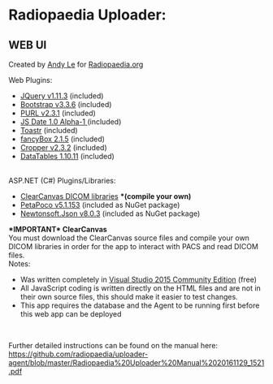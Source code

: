 <h1>Radiopaedia Uploader: </h1><h2>WEB UI</h2>


<p>
Created by <a href="mailto:andyle2k@gmail.com">Andy Le</a> for <a href="https://www.radiopaedia.org">Radiopaedia.org</a>
</p>
Web Plugins:
<ul>        
    <li><a href="http://jquery.org">JQuery v1.11.3</a> (included)</li>
    <li><a href="http://getbootstrap.com">Bootstrap v3.3.6</a> (included)</li>
    <li><a href="https://github.com/allmarkedup/jQuery-URL-Parser">PURL v2.3.1</a> (included)</li>
    <li><a href="http://www.coolite.com/">JS Date 1.0 Alpha-1 </a> (included)</li>
    <li><a href="https://github.com/CodeSeven/toastr">Toastr</a> (included)</li>
    <li><a href="http://fancyapps.com/fancybox/">fancyBox 2.1.5</a> (included)</li>
    <li><a href="https://github.com/fengyuanchen/cropper">Cropper v2.3.2</a> (included)</li>
    <li><a href="http://datatables.net/">DataTables 1.10.11</a> (included)</li>
</ul>
<br />
ASP.NET (C#) Plugins/Libraries:
<ul>
    <li><a href="https://github.com/ClearCanvas">ClearCanvas DICOM libraries</a> <b>*(compile your own)</b></li>
    <li><a href="http://www.toptensoftware.com/petapoco/">PetaPoco v5.1.153</a> (included as NuGet package)</li>
    <li><a href="http://www.newtonsoft.com/json">Newtonsoft.Json v8.0.3</a> (included as NuGet package)</li>
</ul>
<b>*IMPORTANT* ClearCanvas</b>
<br />
You must download the ClearCanvas source files and compile your own DICOM libraries in order for the app to interact with PACS and read DICOM files.
<br />    
Notes:    
<ul>
    <li>
        Was written completely in <a href="https://www.visualstudio.com/vs/community/">Visual Studio 2015 Community Edition</a> (free)
    </li>
    <li>
        All JavaScript coding is written directly on the HTML files and are not in their own source files, this should make it easier to test changes.
    </li>
    <li>
        This app requires the database and the Agent to be running first before this web app can be deployed
    </li>
</ul>   

<br>
<p>
Further detailed instructions can be found on the manual here:<br>
<a href="https://github.com/radiopaedia/uploader-agent/blob/master/Radiopaedia%20Uploader%20Manual%2020161129_1521.pdf">
https://github.com/radiopaedia/uploader-agent/blob/master/Radiopaedia%20Uploader%20Manual%2020161129_1521.pdf
</a>
</p>
